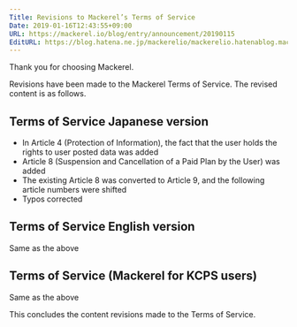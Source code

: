 ```yaml
---
Title: Revisions to Mackerel’s Terms of Service
Date: 2019-01-16T12:43:55+09:00
URL: https://mackerel.io/blog/entry/announcement/20190115
EditURL: https://blog.hatena.ne.jp/mackerelio/mackerelio.hatenablog.mackerel.io/atom/entry/10257846132706285455
---
```


Thank you for choosing Mackerel.

Revisions have been made to the Mackerel Terms of Service. The revised content is as follows.

## Terms of Service Japanese version

- In Article 4 (Protection of Information), the fact that the user holds the rights to user posted data was added
- Article 8 (Suspension and Cancellation of a Paid Plan by the User) was added
- The existing Article 8 was converted to Article 9, and the following article numbers were shifted
- Typos corrected

## Terms of Service English version

Same as the above

## Terms of Service (Mackerel for KCPS users)

Same as the above

This concludes the content revisions made to the Terms of Service.
